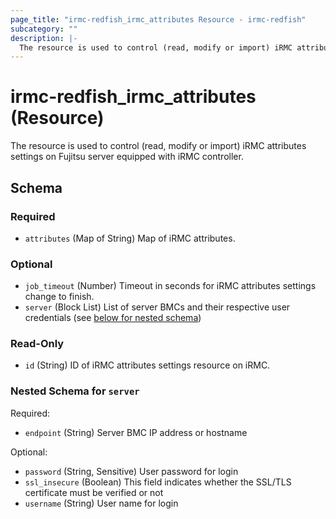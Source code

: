 ```yaml
---
page_title: "irmc-redfish_irmc_attributes Resource - irmc-redfish"
subcategory: ""
description: |-
  The resource is used to control (read, modify or import) iRMC attributes settings on Fujitsu server equipped with iRMC controller.
---
```


# irmc-redfish_irmc_attributes (Resource)

The resource is used to control (read, modify or import) iRMC attributes settings on Fujitsu server equipped with iRMC controller.


## Schema

### Required

- `attributes` (Map of String) Map of iRMC attributes.

### Optional

- `job_timeout` (Number) Timeout in seconds for iRMC attributes settings change to finish.
- `server` (Block List) List of server BMCs and their respective user credentials (see [below for nested schema](#nestedblock--server))

### Read-Only

- `id` (String) ID of iRMC attributes settings resource on iRMC.

<a id="nestedblock--server"></a>
### Nested Schema for `server`

Required:

- `endpoint` (String) Server BMC IP address or hostname

Optional:

- `password` (String, Sensitive) User password for login
- `ssl_insecure` (Boolean) This field indicates whether the SSL/TLS certificate must be verified or not
- `username` (String) User name for login
